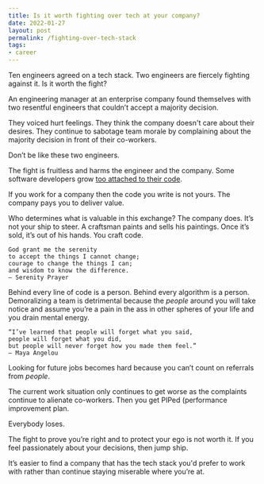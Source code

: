 ```yaml
---
title: Is it worth fighting over tech at your company?
date: 2022-01-27
layout: post
permalink: /fighting-over-tech-stack
tags:
- career
---
```


Ten engineers agreed on a tech stack. Two engineers are fiercely fighting against it. Is it worth the fight?

An engineering manager at an enterprise company found themselves with two resentful engineers that couldn’t accept a majority decision.

They voiced hurt feelings. They think the company doesn't care about their desires. They continue to sabotage team morale by complaining about the majority decision in front of their co-workers.

Don’t be like these two engineers.

The fight is fruitless and harms the engineer and the company. Some software developers grow [too attached to their code](/you-are-not-your-code).

If you work for a company then the code you write is not yours. The company pays you to deliver value.

Who determines what is valuable in this exchange? The company does. It’s not your ship to steer. A craftsman paints and sells his paintings. Once it’s sold, it’s out of his hands. You craft code.

    God grant me the serenity
    to accept the things I cannot change;
    courage to change the things I can;
    and wisdom to know the difference.
    — Serenity Prayer

Behind every line of code is a person. Behind every algorithm is a person. Demoralizing a team is detrimental because the _people_ around you will take notice and assume you’re a pain in the ass in other spheres of your life and you drain mental energy.

    “I’ve learned that people will forget what you said, 
    people will forget what you did, 
    but people will never forget how you made them feel.”
    — Maya Angelou

Looking for future jobs becomes hard because you can’t count on referrals from _people_.

The current work situation only continues to get worse as the complaints continue to alienate co-workers. Then you get PIPed (performance improvement plan.

Everybody loses.

The fight to prove you’re right and to protect your ego is not worth it. If you feel passionately about your decisions, then jump ship.

It’s easier to find a company that has the tech stack you'd prefer to work with rather than continue staying miserable where you’re at.
